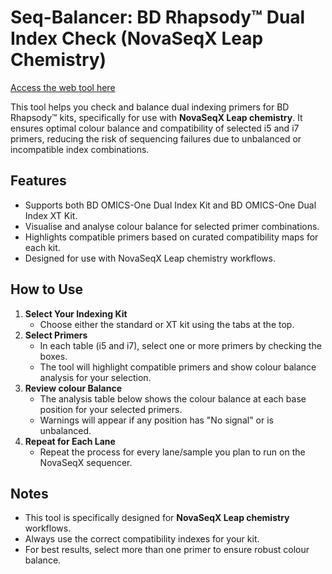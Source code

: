 # Seq-Balancer: BD Rhapsody™ Dual Index Check (NovaSeqX Leap Chemistry)

[Access the web tool here](https://syabirayusoff.github.io/Seq-Balancer/)

This tool helps you check and balance dual indexing primers for BD Rhapsody™ kits, specifically for use with **NovaSeqX Leap chemistry**. It ensures optimal colour balance and compatibility of selected i5 and i7 primers, reducing the risk of sequencing failures due to unbalanced or incompatible index combinations.

## Features
- Supports both BD OMICS-One Dual Index Kit and BD OMICS-One Dual Index XT Kit.
- Visualise and analyse colour balance for selected primer combinations.
- Highlights compatible primers based on curated compatibility maps for each kit.
- Designed for use with NovaSeqX Leap chemistry workflows.

## How to Use
1. **Select Your Indexing Kit**
   - Choose either the standard or XT kit using the tabs at the top.
2. **Select Primers**
   - In each table (i5 and i7), select one or more primers by checking the boxes.
   - The tool will highlight compatible primers and show colour balance analysis for your selection.
3. **Review colour Balance**
   - The analysis table below shows the colour balance at each base position for your selected primers.
   - Warnings will appear if any position has "No signal" or is unbalanced.
4. **Repeat for Each Lane**
   - Repeat the process for every lane/sample you plan to run on the NovaSeqX sequencer.

## Notes
- This tool is specifically designed for **NovaSeqX Leap chemistry** workflows.
- Always use the correct compatibility indexes for your kit.
- For best results, select more than one primer to ensure robust colour balance.
